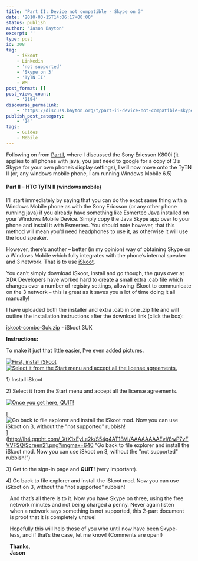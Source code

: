 ```yaml
---
title: 'Part II: Device not compatible - Skype on 3'
date: '2010-03-15T14:06:17+00:00'
status: publish
author: 'Jason Bayton'
excerpt: ''
type: post
id: 308
tag:
    - iSkoot
    - Linkedin
    - 'not supported'
    - 'Skype on 3'
    - 'TyTN II'
    - WM
post_format: []
post_views_count:
    - '2194'
discourse_permalink:
    - 'https://discuss.bayton.org/t/part-ii-device-not-compatible-skype-on-3/333'
publish_post_category:
    - '14'
tags:
    - Guides
    - Mobile
---
```

Following on from [Part I](/2010/03/part-i-device-not-compatible-skype-on-3/), where I discussed the Sony Ericsson K800i (it applies to all phones with java, you just need to google for a copy of 3’s Skype for your own phone’s display settings), I will now move onto the TyTN II (or, any windows mobile phone, I am running Windows Mobile 6.5)

#### Part II – HTC TyTN II (windows mobile)

I’ll start immediately by saying that you can do the exact same thing with a Windows Mobile phone as with the Sony Ericsson (or any other phone running java) if you already have something like Esmertec Java installed on your Windows Mobile Device. Simply copy the Java Skype app over to your phone and install it with Esmertec. You should note however, that this method will mean you’d need headphones to use it, as otherwise it will use the loud speaker.

However, there’s another – better (in my opinion) way of obtaining Skype on a Windows Mobile which fully integrates with the phone’s internal speaker and 3 network. That is to use [iSkoot](http://www.iskoot.com/).

You can’t simply download iSkoot, install and go though, the guys over at XDA Developers have worked hard to create a small extra .cab file which changes over a number of registry settings, allowing iSkoot to communicate on the 3 network – this is great as it saves you a lot of time doing it all manually!

I have uploaded both the installer and extra .cab in one .zip file and will outline the installation instructions after the download link (click the box):

[iskoot-combo-3uk.zip](https://r2_worker.bayton.workers.dev/uploads/2010/03/iSkoot-combo-3UK.zip) - iSkoot 3UK

</div>

**Instructions:**

To make it just that little easier, I’ve even added pictures.

[![First, install iSkoot](http://lh4.ggpht.com/_XtX1xEyLe2k/S54g37JOWTI/AAAAAAAAEu8/JOf03FxqXDc/s160-c/Screen18.png)](http://lh4.ggpht.com/_XtX1xEyLe2k/S54g37JOWTI/AAAAAAAAEu8/JOf03FxqXDc/Screen18.png?imgmax=640 "First, install iSkoot") 
[![Select it from the Start menu and accept all the license agreements.](http://lh4.ggpht.com/_XtX1xEyLe2k/S54g3xOiJBI/AAAAAAAAEvA/ANDQe6VFLyY/s160-c/Screen19.png)](http://lh4.ggpht.com/_XtX1xEyLe2k/S54g3xOiJBI/AAAAAAAAEvA/ANDQe6VFLyY/Screen19.png?imgmax=640 "Select it from the Start menu and accept all the license agreements.") </span>

<span style="font-weight: normal;">1) Install iSkoot</span>

<span style="font-weight: normal;">2) Select it from the Start menu and accept all the license agreements.</span>

[![Once you get here, QUIT!](http://lh4.ggpht.com/_XtX1xEyLe2k/S54g4Ha9U3I/AAAAAAAAEvE/JQBPWyfFd-E/s160-c/Screen20.png)](http://lh4.ggpht.com/_XtX1xEyLe2k/S54g4Ha9U3I/AAAAAAAAEvE/JQBPWyfFd-E/Screen20.png?imgmax=640 "Once you get here, QUIT!") 

[![Go back to file explorer and install the iSkoot mod. Now you can use iSkoot on 3, without the "not supported" rubbish!](http://lh4.ggpht.com/_XtX1xEyLe2k/S54g4AT1BVI/AAAAAAAAEvI/8wP7vFVVFSQ/s160-c/Screen21.png)](http://lh4.ggpht.com/_XtX1xEyLe2k/S54g4AT1BVI/AAAAAAAAEvI/8wP7vFVVFSQ/Screen21.png?imgmax=640 "Go back to file explorer and install the iSkoot mod. Now you can use iSkoot on 3, without the "not supported" rubbish!") </span>

<span style="font-weight: normal;">3) Get to the sign-in page and </span><span style="font-weight: normal;">**QUIT!** (very important).</span>

<span style="font-weight: normal;"> </span><span style="font-weight: normal;">4) Go back to file explorer and install the iSkoot mod. Now you can use iSkoot on 3, without the “not supported” rubbish!</span>

</div><div class="pie-item" style="margin: 10px 10px 10px 10px;"><span style="font-weight: normal;">And that’s all there is to it. Now you have Skype on three, using the free network minutes and not being charged a penny. Never again listen when a network says something is not supported, this 2-part document is proof that it is completely untrue! </span>

<span style="font-weight: normal;">Hopefully this will help those of you who until now have been Skype-less, and if that’s the case, let me know! (Comments are open!)</span>

<span style="font-weight: normal;">**Thanks,  
Jason** </span>

</div></div>